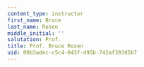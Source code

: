 ```yaml
---
content_type: instructor
first_name: Bruce
last_name: Rosen
middle_initial: ''
salutation: Prof.
title: Prof. Bruce Rosen
uid: 00b3adec-c5c4-043f-d95b-742af393d5b7
---
```

